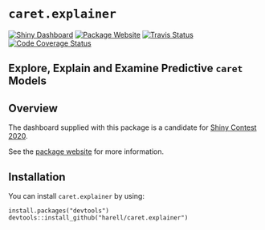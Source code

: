 
# `caret.explainer`

<!-- badges: start -->

[![Shiny
Dashboard](https://img.shields.io/badge/Shiny%20Dashboard-Click--Here-ff8c69.svg)](https://harell.shinyapps.io/caret-explainer/)
[![Package
Website](https://img.shields.io/badge/Package%20Website-Click--Here-9cf.svg)](https://harell.github.io/caret.explainer/)
[![Travis
Status](https://travis-ci.org/harell/caret.explainer.svg?branch=master)](https://travis-ci.org/harell/caret.explainer)
[![Code Coverage
Status](https://codecov.io/gh/harell/caret.explainer/branch/master/graph/badge.svg)](https://codecov.io/github/harell/caret.explainer/?branch=master)
<!-- badges: end -->

## Explore, Explain and Examine Predictive `caret` Models

## Overview

The dashboard supplied with this package is a candidate for [Shiny
Contest 2020](https://blog.rstudio.com/2020/02/12/shiny-contest-2020-is-here/).

See the [package website](https://harell.github.io/caret.explainer/) for
more information.

## Installation

You can install `caret.explainer` by using:

    install.packages("devtools")
    devtools::install_github("harell/caret.explainer")

<!-- ## Repository Structure -->
